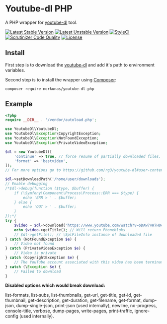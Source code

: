 # Youtube-dl PHP
A PHP wrapper for [youtube-dl](https://github.com/rg3/youtube-dl) tool.

[![Latest Stable Version](https://poser.pugx.org/norkunas/youtube-dl-php/v/stable.svg)](https://packagist.org/packages/norkunas/youtube-dl-php)
[![Latest Unstable Version](https://poser.pugx.org/norkunas/youtube-dl-php/v/unstable.svg)](https://packagist.org/packages/norkunas/youtube-dl-php)
[![StyleCI](https://styleci.io/repos/33054763/shield)](https://styleci.io/repos/33054763)
[![Scrutinizer Code Quality](https://scrutinizer-ci.com/g/norkunas/youtube-dl-php/badges/quality-score.png?b=master)](https://scrutinizer-ci.com/g/norkunas/youtube-dl-php/?branch=master)
[![License](https://poser.pugx.org/norkunas/youtube-dl-php/license.svg)](https://packagist.org/packages/norkunas/youtube-dl-php)

## Install
First step is to download the [youtube-dl](http://rg3.github.io/youtube-dl/download.html) and add it's path to
environment variables.

Second step is to install the wrapper using [Composer](http://getcomposer.org/):
```
composer require norkunas/youtube-dl-php
```

## Example
```php
<?php
require __DIR__ . '/vendor/autoload.php';

use YoutubeDl\YoutubeDl;
use YoutubeDl\Exception\CopyrightException;
use YoutubeDl\Exception\NotFoundException;
use YoutubeDl\Exception\PrivateVideoException;

$dl = new YoutubeDl([
    'continue' => true, // force resume of partially downloaded files. By default, youtube-dl will resume downloads if possible.
    'format' => 'bestvideo',
]);
// For more options go to https://github.com/rg3/youtube-dl#user-content-options

$dl->setDownloadPath('/home/user/downloads');
// Enable debugging
/*$dl->debug(function ($type, $buffer) {
    if (\Symfony\Component\Process\Process::ERR === $type) {
        echo 'ERR > ' . $buffer;
    } else {
        echo 'OUT > ' . $buffer;
    }
});*/
try {
    $video = $dl->download('https://www.youtube.com/watch?v=oDAw7vW7H0c');
    echo $video->getTitle(); // Will return Phonebloks
    // $dl->getFile(); // \SplFileInfo instance of downloaded file
} catch (NotFoundException $e) {
    // Video not found
} catch (PrivateVideoException $e) {
    // Video is private
} catch (CopyrightException $e) {
    // The YouTube account associated with this video has been terminated due to multiple third-party notifications of copyright infringement
} catch (\Exception $e) {
    // Failed to download
}
```

**Disabled options which would break download:**

list-formats, list-subs, list-thumbnails, get-url, get-title, get-id, get-thumbnail, get-description, get-duration, get-filename, get-format, dump-json, dump-single-json, print-json (used internally), newline, no-progress, console-title, verbose, dump-pages, write-pages, print-traffic, ignore-config (used internally).
